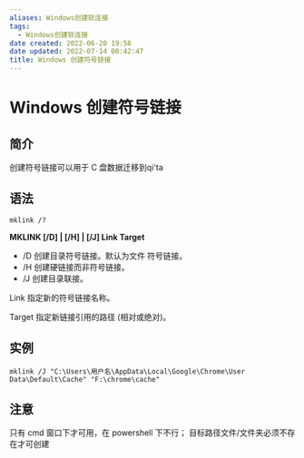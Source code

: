 ```yaml
---
aliases: Windows创建软连接
tags:
  - Windows创建软连接
date created: 2022-06-20 19:58
date updated: 2022-07-14 00:42:47
title: Windows 创建符号链接
---
```


# Windows 创建符号链接

## 简介
创建符号链接可以用于 C 盘数据迁移到qi'ta

## 语法

`mklink /?`

**MKLINK \[/D] | \[/H] | \[/J] Link Target**

- /D 创建目录符号链接。默认为文件
符号链接。
- /H 创建硬链接而非符号链接。
- /J 创建目录联接。

Link 指定新的符号链接名称。

Target 指定新链接引用的路径 (相对或绝对)。

## 实例

```shell
mklink /J "C:\Users\用户名\AppData\Local\Google\Chrome\User Data\Default\Cache" "F:\chrome\cache"
```

## 注意

只有 cmd 窗口下才可用，在 powershell 下不行；
目标路径文件/文件夹必须不存在才可创建
